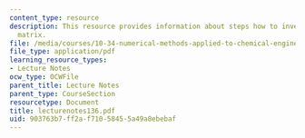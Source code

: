 ```yaml
---
content_type: resource
description: This resource provides information about steps how to inverse of a square
  matrix.
file: /media/courses/10-34-numerical-methods-applied-to-chemical-engineering-fall-2005/903763b7ff2af71058455a49a8ebebaf_lecturenotes136.pdf
file_type: application/pdf
learning_resource_types:
- Lecture Notes
ocw_type: OCWFile
parent_title: Lecture Notes
parent_type: CourseSection
resourcetype: Document
title: lecturenotes136.pdf
uid: 903763b7-ff2a-f710-5845-5a49a8ebebaf
---
```

